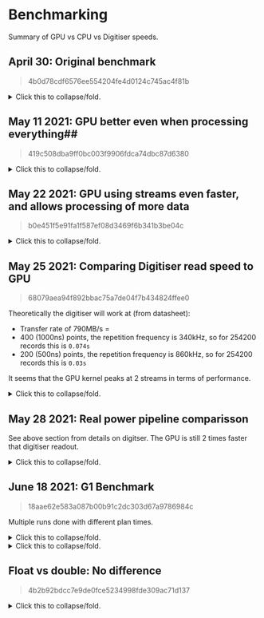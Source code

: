 # Benchmarking #

Summary of GPU vs CPU vs Digitiser speeds.

## April 30: Original benchmark ##
> 4b0d78cdf6576ee554204fe4d0124c745ac4f81b

<details>
<summary>Click this to collapse/fold.</summary>

| Group | Experiment      | Prob. Space | Samples | Iterations | Baseline | us/Iteration | Iterations/sec | RAM (bytes) |
|:-----:|:---------------:|:-----------:|:-------:|:----------:|:--------:|:------------:|:--------------:|:-----------:|
| POWER | CPU_1T_NO_BACK  | Null        | 10      | 1000       | 1.00000  | 993.03200    | 1007.02        | 60456960    |
| POWER | CPU_2T_NO_BACK  | Null        | 10      | 1000       | 1.15689  | 1148.83300   | 870.45         | 68849664    |
| POWER | CPU_4T_NO_BACK  | Null        | 10      | 1000       | 1.30622  | 1297.12200   | 770.94         | 85635072    |
| POWER | CPU_8T_NO_BACK  | Null        | 10      | 1000       | 1.23859  | 1229.96300   | 813.03         | 86437888    |
| POWER | GPU_NO_BACK     | Null        | 10      | 1000       | 0.26119  | 259.36900    | 3855.51        | 9418870784  |
| POWER | CPU_1T_CONST_BA | Null        | 10      | 1000       | 1.04712  | 1039.82200   | 961.70         | 10216804352 |
| POWER | GPU_CONST_BACK  | Null        | 10      | 1000       | 0.26043  | 258.61800    | 3866.71        | 13816946688 |
| POWER | CPU_1T_BACK     | Null        | 10      | 1000       | 1.81312  | 1800.49100   | 555.40         | 14617780224 |
| POWER | GPU_BACK        | Null        | 10      | 1000       | 0.25992  | 258.11300    | 3874.27        | 18287763456 |

</details>

## May 11 2021: GPU better even when processing everything##
> 419c508dba9ff0bc003f9906fdca74dbc87d6380

<details>
<summary>Click this to collapse/fold.</summary>

|     Group      |   Experiment    |   Prob. Space   |     Samples     |   Iterations    |    Baseline     |  us/Iteration   | Iterations/sec  |   RAM (bytes)   |
|:--------------:|:---------------:|:---------------:|:---------------:|:---------------:|:---------------:|:---------------:|:---------------:|:---------------:|
|POWER           | CPU_1T_NO_BACK  |            Null |              10 |            1000 |         1.00000 |      3194.35900 |          313.05 |      9418752000 |
|POWER           | CPU_2T_NO_BACK  |            Null |              10 |            1000 |         1.03164 |      3295.41400 |          303.45 |      9427144704 |
|POWER           | CPU_8T_NO_BACK  |            Null |              10 |            1000 |         0.94265 |      3011.16900 |          332.10 |      9443930112 |
|POWER           | CPU_1T_NO_BACK_ |            Null |              10 |            1000 |         1.04948 |      3352.40700 |          298.29 |      9443930112 |
|POWER           | CPU_1T_CONST_BA |            Null |              10 |            1000 |         1.27478 |      4072.10900 |          245.57 |      9443930112 |
|POWER           | CPU_1T_CONST_BA |            Null |              10 |            1000 |         1.35867 |      4340.09500 |          230.41 |      9443930112 |
|POWER           | CPU_1T_BACK     |            Null |              10 |            1000 |         0.99066 |      3164.51900 |          316.00 |      9444331520 |
|POWER           | CPU_1T_BACK_FUL |            Null |              10 |            1000 |         1.28411 |      4101.90000 |          243.79 |      9444872192 |
|POWER           | GPU_BACK        |            Null |              10 |            1000 |         0.10027 |       320.30400 |         3122.03 |      9445277696 |

</details>

## May 22 2021: GPU using streams even faster, and allows processing of more data ##
> b0e451f5e91fa1f587ef08d3469f6b341b3be04c

<details>
<summary>Click this to collapse/fold.</summary>

> `R_POINTS=1000`, `SP_POINTS=400`, `R_POINTS_PER_GPU_CHUNK=500`

| Group | Experiment      | Prob. Space | Samples | Iterations | Baseline | us/Iteration | Iterations/sec | RAM (bytes) |
|:-----:|:---------------:|:-----------:|:-------:|:----------:|:--------:|:------------:|:--------------:|:-----------:|
| POWER | 1T_NO_BACK      | Null        | 100     | 100        | 1.00000  | 9366.87000   | 106.76         | 9426067456  |
| POWER | 2T_NO_BACK      | Null        | 100     | 100        | 1.17076  | 10966.31000  | 91.19          | 9434460160  |
| POWER | 8T_NO_BACK      | Null        | 100     | 100        | 1.20283  | 11266.78000  | 88.76          | 9451245568  |
| POWER | 1T_NO_BACK_FULL | Null        | 100     | 100        | 1.51296  | 14171.72000  | 70.56          | 9451245568  |
| POWER | 1T_CONST_BACK   | Null        | 100     | 100        | 1.00754  | 9437.45000   | 105.96         | 9451245568  |
| POWER | 1T_CONST_BACK_F | Null        | 100     | 100        | 1.47449  | 13811.38000  | 72.40          | 9451245568  |
| POWER | 1T_BACK         | Null        | 100     | 100        | 1.25850  | 11788.16000  | 84.83          | 9452847104  |
| POWER | 1T_BACK_FULL_MA | Null        | 100     | 100        | 1.70077  | 15930.87000  | 62.77          | 9453252608  |
| POWER | GPU_V1          | Null        | 100     | 100        | 0.04450  | 416.86000    | 2398.89        | 9453658112  |
| POWER | GPU_V2          | Null        | 100     | 100        | 0.03995  | 374.20000    | 2672.37        | 9453658112  |

</details>

## May 25 2021: Comparing Digitiser read speed to GPU ##
> 68079aea94f892bbac75a7de04f7b434824ffee0

Theoretically the digitiser will work at (from datasheet):
- Transfer rate of 790MB/s =
- 400 (1000ns) points, the repetition frequency is 340kHz, so for 254200 records this is `0.074s`
- 200 (500ns) points, the repetition frequency is 860kHz, so for 254200 records this is `0.03s`

It seems that the GPU kernel peaks at 2 streams in terms of performance.

<details>
<summary>Click this to collapse/fold.</summary>

> `R_POINTS=128000`, `SP_POINTS=400`, `R_POINTS_PER_GPU_CHUNK=1000`

| Group     | Experiment      | Prob. Space | Samples | Iterations | Baseline | us/Iteration  | Iterations/sec | RAM (bytes) |
|:---------:|:---------------:|:-----------:|:-------:|:----------:|:--------:|:-------------:|:--------------:|:-----------:|
| DIGITISER | Theoretical     |             |         |            |          | 74000         | 13.35          |             |
| POWER     | 1T_NO_BACK      | Null        | 30      | 1          | 1.00000  | 1927193.00000 | 0.52           | 60559360    |
| POWER     | 2T_NO_BACK      | Null        | 30      | 1          | 1.31233  | 2529108.00000 | 0.40           | 68952064    |
| POWER     | 8T_NO_BACK      | Null        | 30      | 1          | 1.40540  | 2708469.00000 | 0.37           | 85737472    |
| POWER     | 1T_NO_BACK_FULL | Null        | 30      | 1          | 1.69837  | 3273092.00000 | 0.31           | 85737472    |
| POWER     | 1T_CONST_BACK   | Null        | 30      | 1          | 1.05101  | 2025497.00000 | 0.49           | 85737472    |
| POWER     | 1T_CONST_BACK_F | Null        | 30      | 1          | 1.75032  | 3373199.00000 | 0.30           | 85737472    |
| POWER     | 1T_BACK         | Null        | 30      | 1          | 1.32643  | 2556294.00000 | 0.39           | 85737472    |
| POWER     | 1T_BACK_FULL_MA | Null        | 30      | 1          | 2.01473  | 3882780.00000 | 0.26           | 85737472    |
| POWER     | GPU_1ST         | Null        | 30      | 20         | 0.02414  | 46523.55000   | 21.49          | 9418448896  |
| POWER     | GPU_2ST         | Null        | 30      | 29         | 0.01728  | 33303.72414   | 30.03          | 9418448896  |
| POWER     | GPU_8ST         | Null        | 30      | 30         | 0.01706  | 32872.36667   | 30.42          | 9418448896  |
| POWER     | GPU_16ST        | Null        | 30      | 30         | 0.01719  | 33132.93333   | 30.18          | 9552666624  |
| POWER     | FILE_WRITTING   | Null        | 30      | 239        | 0.00046  | 1791.52301    | 558.18         | 9409736704  |

</details>

## May 28 2021: Real power pipeline comparisson ##

See above section from details on digitser. The GPU is still 2 times faster that digitiser readout.

<details>
<summary>Click this to collapse/fold.</summary>

> `R_POINTS=128000`, `SP_POINTS=400`, `R_POINTS_PER_GPU_CHUNK=1000`

| Group     | Experiment  | Prob. Space | Samples | Iterations | Baseline | us/Iteration | Iterations/sec | RAM (bytes) |
|:---------:|:-----------:|:-----------:|:-------:|:----------:|:--------:|:------------:|:--------------:|:-----------:|
| DIGITISER | Theoretical |             |         |            |          | 74000        | 13.35          |             |
| POWER     | READING     | Null        | 30      | 13         | 1.00000  | 74152.00000  | 13.49          | 61505536    |
| POWER     | GPU_2ST     | Null        | 30      | 28         | 0.47455  | 35188.60714  | 28.42          | 9409593344  |
| POWER     | PROCESSING  | Null        | 30      | 28         | 0.47465  | 35196.53571  | 28.41          | 9409593344  |


</details>

## June 18 2021: G1 Benchmark ##
> 18aae62e583a087b00b91c2dc303d67a9786984c

Multiple runs done with different plan times.

<details>
<summary>Click this to collapse/fold.</summary>

> 100s plan time
> G1_DIGITISER_POINTS = 262144

| Group | Experiment | Prob. Space | Samples | Iterations | Baseline | us/Iteration | Iterations/sec | RAM (bytes) |
|:-----:|:----------:|:-----------:|:-------:|:----------:|:--------:|:------------:|:--------------:|:-----------:|
| G1    | DIRECT_1T  | Null        | 30      | 6          | 1.00000  | 140574.00000 | 7.11           | 71675904    |
| G1    | DIRECT_2T  | Null        | 30      | 12         | 0.55110  | 77470.41667  | 12.91          | 81117184    |
| G1    | DIRECT_4T  | Null        | 30      | 15         | 0.30910  | 43450.93333  | 23.01          | 97902592    |
| G1    | DIRECT_8T  | Null        | 30      | 24         | 0.27102  | 38098.58333  | 26.25          | 97902592    |
| G1    | DIRECT_16T | Null        | 30      | 33         | 0.22592  | 31758.27273  | 31.49          | 97902592    |
| G1    | FFTW_1T    | Null        | 30      | 47         | 0.12359  | 17372.91489  | 57.56          | 108462080   |
| G1    | FFTW_2T    | Null        | 30      | 55         | 0.12442  | 17489.85455  | 57.18          | 108462080   |
| G1    | FFTW_4T    | Null        | 30      | 55         | 0.12426  | 17468.38182  | 57.25          | 108462080   |
| G1    | FFTW_8T    | Null        | 30      | 55         | 0.12518  | 17596.58182  | 56.83          | 108462080   |

</details>

<details>
<summary>Click this to collapse/fold.</summary>

> 1000s plan time
> G1_DIGITISER_POINTS = 262144

| Group | Experiment | Prob. Space | Samples | Iterations | Baseline | us/Iteration | Iterations/sec | RAM (bytes) |
|:-----:|:----------:|:-----------:|:-------:|:----------:|:--------:|:------------:|:--------------:|:-----------:|
| G1    | DIRECT_1T  | Null        | 30      | 7          | 1.00000  | 141867.00000 | 7.05           | 71684096    |
| G1    | DIRECT_2T  | Null        | 30      | 7          | 0.54246  | 76957.28571  | 12.99          | 81125376    |
| G1    | DIRECT_4T  | Null        | 30      | 23         | 0.30209  | 42856.78261  | 23.33          | 97910784    |
| G1    | DIRECT_8T  | Null        | 30      | 25         | 0.25998  | 36883.28000  | 27.11          | 97910784    |
| G1    | DIRECT_16T | Null        | 30      | 32         | 0.22398  | 31775.50000  | 31.47          | 97910784    |
| G1    | FFTW_1T    | Null        | 30      | 59         | 0.10268  | 14566.74576  | 68.65          | 106467328   |
| G1    | FFTW_2T    | Null        | 30      | 49         | 0.10218  | 14496.63265  | 68.98          | 106422272   |
| G1    | FFTW_4T    | Null        | 30      | 66         | 0.10188  | 14453.33333  | 69.19          | 106422272   |
| G1    | FFTW_8T    | Null        | 30      | 67         | 0.10251  | 14542.91045  | 68.76          | 106422272   |

</details>


## Float vs double: No difference ##
> 4b2b92bdcc7e9de0fce5234998fde309ac71d137

<details>
<summary>Click this to collapse/fold.</summary>

| Group          | Experiment      | Prob. Space | Samples | Iterations | Baseline | us/Iteration | Iterations/sec | RAM (bytes) |
|:--------------:|:---------------:|:-----------:|:-------:|:----------:|:--------:|:------------:|:--------------:|:-----------:|
| TYPE_BENCHMARK | FLOAT_MULITPLY  | Null        | 1000    | 50000      | 1.00000  | 2.64130      | 378601.45      | 51908608    |
| TYPE_BENCHMARK | DOUBLE_MULTIPLY | Null        | 1000    | 50000      | 1.00096  | 2.64384      | 378237.71      | 51908608    |
| TYPE_BENCHMARK | FLOAT_ADD       | Null        | 1000    | 50000      | 0.91550  | 2.41812      | 413544.41      | 51908608    |
| TYPE_BENCHMARK | DOUBLE_ADD      | Null        | 1000    | 50000      | 0.91822  | 2.42530      | 412320.13      | 51908608    |

</details>
